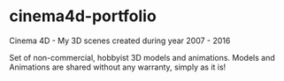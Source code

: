 # cinema4d-portfolio
Cinema 4D - My 3D scenes created during year 2007 - 2016

Set of non-commercial, hobbyist 3D models and animations. Models and Animations are shared without any warranty, simply as it is!
